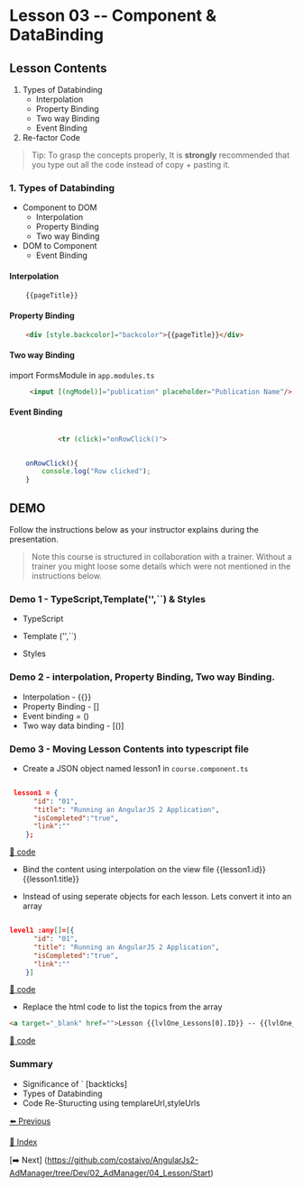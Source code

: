 # Lesson 03 -- Component & DataBinding

## Lesson Contents

1. Types of Databinding
    * Interpolation
    * Property Binding
    * Two way Binding
    * Event Binding
1. Re-factor Code

> Tip: To grasp the concepts properly, It is **strongly** recommended that you type out all the code instead of copy + pasting it. 

### 1. Types of Databinding

* Component to DOM
  * Interpolation
  * Property Binding
  * Two way Binding
* DOM to Component
  * Event Binding


#### Interpolation

``` typescript
    {{pageTitle}}
```

#### Property Binding

``` html
    <div [style.backcolor]="backcolor">{{pageTitle}}</div>
```

#### Two way Binding

import FormsModule in `app.modules.ts`

``` html
     <input [(ngModel)]="publication" placeholder="Publication Name"/>
```

#### Event Binding

``` html

            <tr (click)="onRowClick()">
```

``` typescript

    onRowClick(){
        console.log("Row clicked");
    }
 ```

## DEMO

Follow the instructions below as your instructor explains during the presentation. 

> Note this course is structured in collaboration with a trainer. Without a trainer you might loose some details which were not mentioned in the instructions below. 

### **Demo 1** - TypeScript,Template('',``) & Styles

* TypeScript

* Template ('',``)
* Styles

### **Demo 2** - interpolation, Property Binding,  Two way Binding.

* Interpolation - {{}}
* Property Binding - []
* Event binding = ()
* Two way data binding - [()]


### **Demo 3** - Moving Lesson Contents into typescript file

* Create a JSON object named lesson1 in `course.component.ts`

``` JSON

 lesson1 = {
      "id": "01",
      "title": "Running an AngularJS 2 Application",
      "isCompleted":"true",
      "link":""
    };

```

[:memo: code](https://gist.github.com/costaivo/d4bf4a2497064de1b5aea5c313eff974#file-json-lesson-object)

* Bind the content using interpolation on the view file
{{lesson1.id}} {{lesson1.title}}

* Instead of using seperate objects for each lesson. Lets convert it into an array

``` JSON

level1 :any[]=[{
      "id": "01",
      "title": "Running an AngularJS 2 Application",
      "isCompleted":"true",
      "link":""
    }]

```

[:memo: code](https://gist.github.com/costaivo/d4bf4a2497064de1b5aea5c313eff974#file-json-lesson-array)

* Replace the html code to list the topics from the array

 ``` HTML
 <a target="_blank" href="">Lesson {{lvlOne_Lessons[0].ID}} -- {{lvlOne_Lessons[0].title}}</a>
 ```
 
 [:memo: code](https://gist.github.com/costaivo/d4bf4a2497064de1b5aea5c313eff974#file-html-course-component-html)

### Summary


* Significance of ` [backticks]
* Types of Databinding
* Code Re-Sturucting using templareUrl,styleUrls


[:arrow_left: Previous](<https://github.com/costaivo/AngularJs2-AdManager/tree/Dev/02_AdManager/02_Lesson/Start>)


[:1234: Index](<https://github.com/costaivo/AdManagerUI-AngularJs2/tree/Dev>)

[:arrow_right: Next] (<https://github.com/costaivo/AngularJs2-AdManager/tree/Dev/02_AdManager/04_Lesson/Start>)


